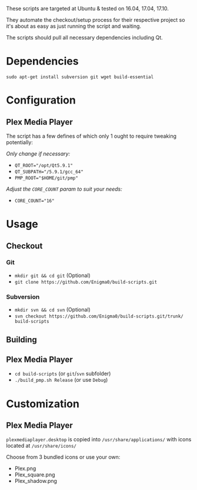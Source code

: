 These scripts are targeted at Ubuntu & tested on 16.04, 17.04, 17.10.

They automate the checkout/setup process for their respective project so it's about as easy as just running the script and waiting.

The scripts should pull all necessary dependencies including Qt.

# Dependencies
```
sudo apt-get install subversion git wget build-essential
```
# Configuration
## Plex Media Player
The script has a few defines of which only 1 ought to require tweaking potentially:

*Only change if necessary:*
* `QT_ROOT="/opt/Qt5.9.1"`
* `QT_SUBPATH="/5.9.1/gcc_64"`
* `PMP_ROOT="$HOME/git/pmp"`

*Adjust the `CORE_COUNT` param to suit your needs:*
* `CORE_COUNT="16"`

# Usage
## Checkout
### Git
* `mkdir git && cd git` (Optional)
* `git clone https://github.com/Enigma0/build-scripts.git`
### Subversion
* `mkdir svn && cd svn` (Optional)
* `svn checkout https://github.com/Enigma0/build-scripts.git/trunk/ build-scripts`

## Building
## Plex Media Player
* `cd build-scripts` (or `git`/`svn` subfolder)
* `./build_pmp.sh Release` (or use `Debug`)

# Customization
## Plex Media Player
`plexmediaplayer.desktop` is copied into `/usr/share/applications/` with icons located at `/usr/share/icons/`

Choose from 3 bundled icons or use your own:
* Plex.png
* Plex_square.png
* Plex_shadow.png
